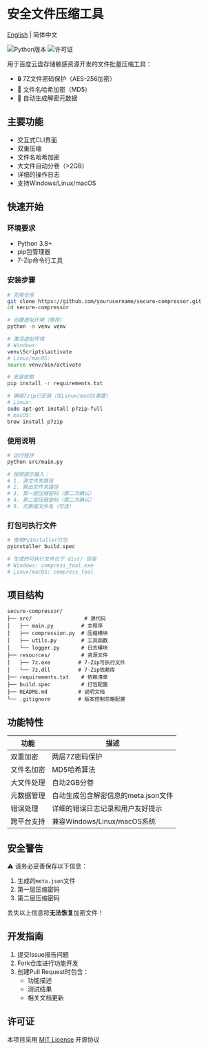 # 安全文件压缩工具

[English](README_EN.md) | 简体中文

![Python版本](https://img.shields.io/badge/Python-3.8%2B-blue)
![许可证](https://img.shields.io/badge/License-MIT-green)

用于百度云盘存储敏感资源开发的文件批量压缩工具：
- 🔒 7Z文件密码保护（AES-256加密）
- 🔑 文件名哈希加密（MD5）
- 📁 自动生成解密元数据

## 主要功能

- 交互式CLI界面
- 双重压缩
- 文件名哈希加密
- 大文件自动分卷（>2GB）
- 详细的操作日志
- 支持Windows/Linux/macOS

## 快速开始

### 环境要求
- Python 3.8+
- pip包管理器
- 7-Zip命令行工具

### 安装步骤

```bash
# 克隆仓库
git clone https://github.com/yourusername/secure-compressor.git
cd secure-compressor

# 创建虚拟环境（推荐）
python -m venv venv

# 激活虚拟环境
# Windows:
venv\Scripts\activate
# Linux/macOS:
source venv/bin/activate

# 安装依赖
pip install -r requirements.txt

# 确保7zip已安装（仅Linux/macOS需要）
# Linux:
sudo apt-get install p7zip-full
# macOS:
brew install p7zip
```


### 使用说明

```bash
# 运行程序
python src/main.py

# 按照提示输入：
# 1. 源文件夹路径
# 2. 输出文件夹路径 
# 3. 第一层压缩密码（需二次确认）
# 4. 第二层压缩密码（需二次确认）
# 5. 元数据文件名（可选）
```

### 打包可执行文件

```bash
# 使用PyInstaller打包
pyinstaller build.spec

# 生成的可执行文件位于 dist/ 目录
# Windows: compress_tool.exe
# Linux/macOS: compress_tool
```

## 项目结构

```
secure-compressor/
├── src/                 # 源代码
│   ├── main.py         # 主程序
│   ├── compression.py  # 压缩模块
│   ├── utils.py        # 工具函数
│   └── logger.py       # 日志模块
├── resources/          # 资源文件
│   ├── 7z.exe         # 7-Zip可执行文件
│   └── 7z.dll         # 7-Zip依赖库
├── requirements.txt    # 依赖清单
├── build.spec          # 打包配置
├── README.md          # 说明文档
└── .gitignore         # 版本控制忽略配置
```

## 功能特性

| 功能                | 描述                                                                 |
|---------------------|----------------------------------------------------------------------|
| 双重加密           | 两层7Z密码保护                                                      |
| 文件名加密         | MD5哈希算法                                                         |
| 大文件处理         | 自动2GB分卷                                                         |
| 元数据管理         | 自动生成包含解密信息的meta.json文件                                 |
| 错误处理           | 详细的错误日志记录和用户友好提示                                    |
| 跨平台支持         | 兼容Windows/Linux/macOS系统                                         |

## 安全警告

⚠️ 请务必妥善保存以下信息：
1. 生成的`meta.json`文件
2. 第一层压缩密码
3. 第二层压缩密码

丢失以上信息将**无法恢复**加密文件！

## 开发指南

1. 提交Issue报告问题
2. Fork仓库进行功能开发
3. 创建Pull Request时包含：
   - 功能描述
   - 测试结果
   - 相关文档更新

## 许可证

本项目采用 [MIT License](LICENSE) 开源协议
